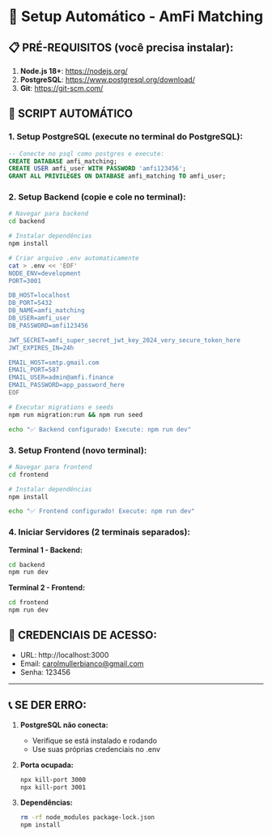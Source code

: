 # 🚀 Setup Automático - AmFi Matching

## 📋 PRÉ-REQUISITOS (você precisa instalar):

1. **Node.js 18+**: https://nodejs.org/
2. **PostgreSQL**: https://www.postgresql.org/download/
3. **Git**: https://git-scm.com/

## 🔧 SCRIPT AUTOMÁTICO

### 1. **Setup PostgreSQL** (execute no terminal do PostgreSQL):
```sql
-- Conecte no psql como postgres e execute:
CREATE DATABASE amfi_matching;
CREATE USER amfi_user WITH PASSWORD 'amfi123456';
GRANT ALL PRIVILEGES ON DATABASE amfi_matching TO amfi_user;
```

### 2. **Setup Backend** (copie e cole no terminal):
```bash
# Navegar para backend
cd backend

# Instalar dependências
npm install

# Criar arquivo .env automaticamente
cat > .env << 'EOF'
NODE_ENV=development
PORT=3001

DB_HOST=localhost
DB_PORT=5432
DB_NAME=amfi_matching
DB_USER=amfi_user
DB_PASSWORD=amfi123456

JWT_SECRET=amfi_super_secret_jwt_key_2024_very_secure_token_here
JWT_EXPIRES_IN=24h

EMAIL_HOST=smtp.gmail.com
EMAIL_PORT=587
EMAIL_USER=admin@amfi.finance
EMAIL_PASSWORD=app_password_here
EOF

# Executar migrations e seeds
npm run migration:run && npm run seed

echo "✅ Backend configurado! Execute: npm run dev"
```

### 3. **Setup Frontend** (novo terminal):
```bash
# Navegar para frontend
cd frontend

# Instalar dependências
npm install

echo "✅ Frontend configurado! Execute: npm run dev"
```

### 4. **Iniciar Servidores** (2 terminais separados):

**Terminal 1 - Backend:**
```bash
cd backend
npm run dev
```

**Terminal 2 - Frontend:**
```bash
cd frontend
npm run dev
```

## 🎯 CREDENCIAIS DE ACESSO:
- URL: http://localhost:3000
- Email: carolmullerbianco@gmail.com
- Senha: 123456

---

## 📞 SE DER ERRO:

1. **PostgreSQL não conecta:**
   - Verifique se está instalado e rodando
   - Use suas próprias credenciais no .env

2. **Porta ocupada:**
   ```bash
   npx kill-port 3000
   npx kill-port 3001
   ```

3. **Dependências:**
   ```bash
   rm -rf node_modules package-lock.json
   npm install
   ```